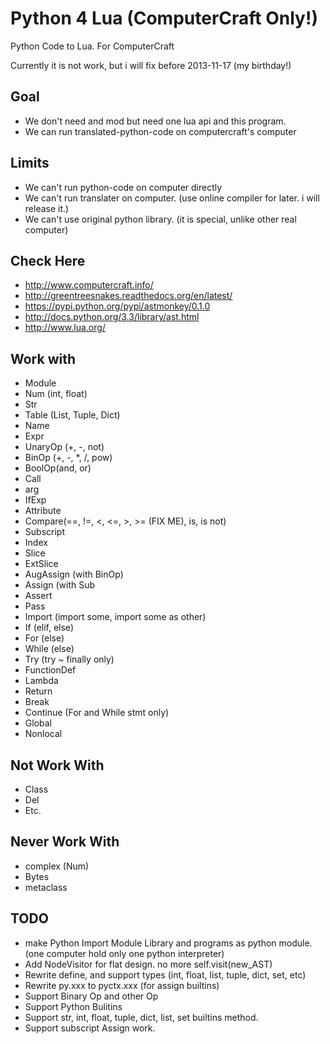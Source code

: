 Python 4 Lua (ComputerCraft Only!)
==================================

Python Code to Lua. For ComputerCraft

Currently it is not work, but i will fix before 2013-11-17 (my birthday!)

## Goal
* We don't need and mod but need one lua api and this program.
* We can run translated-python-code on computercraft's computer

## Limits
* We can't run python-code on computer directly
* We can't run translater on computer. (use online compiler for later. i will release it.)
* We can't use original python library. (it is special, unlike other real computer)
 
## Check Here
* http://www.computercraft.info/
* http://greentreesnakes.readthedocs.org/en/latest/
* https://pypi.python.org/pypi/astmonkey/0.1.0
* http://docs.python.org/3.3/library/ast.html
* http://www.lua.org/

## Work with
* Module
* Num (int, float)
* Str
* Table (List, Tuple, Dict)
* Name
* Expr
* UnaryOp (+, -, not)
* BinOp (+, -, *, /, pow)
* BoolOp(and, or)
* Call
* arg
* IfExp
* Attribute
* Compare(==, !=, <, <=, >, >= (FIX ME), is, is not)
* Subscript
* Index
* Slice
* ExtSlice
* AugAssign (with BinOp)
* Assign (with Sub
* Assert
* Pass
* Import (import some, import some as other)
* If (elif, else)
* For (else)
* While (else)
* Try (try ~ finally only)
* FunctionDef
* Lambda
* Return
* Break
* Continue (For and While stmt only)
* Global
* Nonlocal

## Not Work With
* Class
* Del
* Etc.

## Never Work With
* complex (Num)
* Bytes
* metaclass

## TODO
* make Python Import Module Library and programs as python module. (one computer hold only one python interpreter)
* Add NodeVisitor for flat design. no more self.visit(new_AST)
* Rewrite define, and support types (int, float, list, tuple, dict, set, etc)
* Rewrite py.xxx to pyctx.xxx (for assign builtins)
* Support Binary Op and other Op
* Support Python Bulitins
* Support str, int, float, tuple, dict, list, set builtins method.
* Support subscript Assign work.

